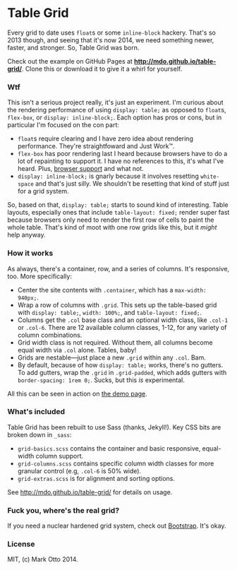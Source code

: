# Table Grid

Every grid to date uses `float`s or some `inline-block` hackery. That's so 2013 though, and seeing that it's now 2014, we need something newer, faster, and stronger. So, Table Grid was born.

Check out the example on GitHub Pages at **<http://mdo.github.io/table-grid/>**. Clone this or download it to give it a whirl for yourself.

### Wtf

This isn't a serious project really, it's just an experiment. I'm curious about the rendering performance of using `display: table;` as opposed to `float`s, `flex-box`, or `display: inline-block;`. Each option has pros or cons, but in particular I'm focused on the con part:

- `float`s require clearing and I have zero idea about rendering performance. They're straightfoward and Just Work&trade;.
- `flex-box` has poor rendering last I heard because browsers have to do a lot of repainting to support it. I have no references to this, it's what I've heard. Plus, [browser support](http://caniuse.com/#feat=flexbox) and what not.
- `display: inline-block;` is gnarly because it involves resetting `white-space` and that's just silly. We shouldn't be resetting that kind of stuff just for a grid system.

So, based on that, `display: table;` starts to sound kind of interesting. Table layouts, especially ones that include `table-layout: fixed;` render super fast because browsers only need to render the first row of cells to paint the whole table. That's kind of moot with one row grids like this, but it *might* help anyway.

### How it works

As always, there's a container, row, and a series of columns. It's responsive, too. More specifically:

- Center the site contents with `.container`, which has a `max-width: 940px;`.
- Wrap a row of columns with `.grid`. This sets up the table-based grid with `display: table;`, `width: 100%;`, and `table-layout: fixed;`.
- Columns get the `.col` base class and an optional width class, like `.col-1` or `.col-6`. There are 12 available column classes, 1-12, for any variety of column combinations.
- Grid width class is not required. Without them, all columns become equal width via `.col` alone. Tables, baby!
- Grids are nestable—just place a new `.grid` within any `.col`. Bam.
- By default, because of how `display: table;` works, there's no gutters. To add gutters, wrap the `.grid` in `.grid-padded`, which adds gutters with `border-spacing: 1rem 0;`. Sucks, but this *is* experimental.

All this can be seen in action on [the demo page](http://mdo.github.io/table-grid).

### What's included

Table Grid has been rebuilt to use Sass (thanks, Jekyll!). Key CSS bits are broken down in `_sass`:

- `grid-basics.scss` contains the container and basic responsive, equal-width column support.
- `grid-columns.scss` contains specific column width classes for more granular control (e.g, `.col-6` is 50% wide).
- `grid-extras.scss` is for alignment and sorting options.


See <http://mdo.github.io/table-grid/> for details on usage.

### Fuck you, where's the real grid?

If you need a nuclear hardened grid system, check out [Bootstrap](http://getbootstrap.com/css/#grid). It's okay.

### License

MIT, (c) Mark Otto 2014.
